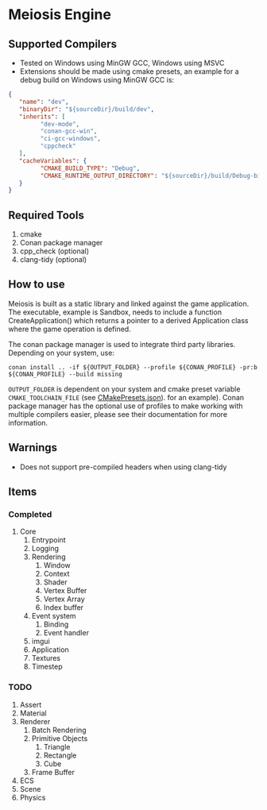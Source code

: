 # Meiosis Engine

## Supported Compilers

* Tested on Windows using MinGW GCC, Windows using MSVC
* Extensions should be made using cmake presets, an example for a debug build on Windows using MinGW GCC is:

```json
{
   "name": "dev",
   "binaryDir": "${sourceDir}/build/dev",
   "inherits": [
         "dev-mode",
         "conan-gcc-win",
         "ci-gcc-windows",
         "cppcheck"
   ],
   "cacheVariables": {
         "CMAKE_BUILD_TYPE": "Debug",
         "CMAKE_RUNTIME_OUTPUT_DIRECTORY": "${sourceDir}/build/Debug-bin"
   }
}
```

## Required Tools

1. cmake
2. Conan package manager
3. cpp_check (optional)
4. clang-tidy (optional)

## How to use

Meiosis is built as a static library and linked against the game application. The executable, example is Sandbox, needs to include a function CreateApplication() which returns a pointer to a derived Application class where the game operation is defined.

The conan package manager is used to integrate third party libraries. Depending on your system, use:

`conan install .. -if ${OUTPUT_FOLDER} --profile ${CONAN_PROFILE} -pr:b ${CONAN_PROFILE} --build missing`

 `OUTPUT_FOLDER` is dependent on your system and cmake preset variable `CMAKE_TOOLCHAIN_FILE` (see [CMakePresets.json](CmakePresets.json)). for an example). Conan package manager has the optional use of profiles to make working with multiple compilers easier, please see their documentation for more information.

## Warnings

* Does not support pre-compiled headers when using clang-tidy

## Items

### Completed

1. Core
   1. Entrypoint
   2. Logging
   3. Rendering
      1. Window
      2. Context
      3. Shader
      4. Vertex Buffer
      5. Vertex Array
      6. Index buffer
   4. Event system
      1. Binding
      2. Event handler
   5. imgui
   6. Application
   7. Textures
   8. Timestep

### TODO

1. Assert
2. Material
3. Renderer
   1. Batch Rendering
   2. Primitive Objects
      1. Triangle
      2. Rectangle
      3. Cube
   3. Frame Buffer
4. ECS
5. Scene
6. Physics
